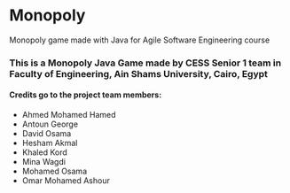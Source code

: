 # Monopoly
Monopoly game made with Java for Agile Software Engineering course


<h3>This is a Monopoly Java Game made by CESS Senior 1 team in Faculty of Engineering, Ain Shams University, Cairo, Egypt</h3>

<h4>Credits go to the project team members:</h4>
<ul>
  <li>Ahmed Mohamed Hamed</li>
  <li>Antoun George</li>
  <li>David Osama</li>
  <li>Hesham Akmal</li>
  <li>Khaled Kord</li>
  <li>Mina Wagdi</li>
  <li>Mohamed Osama</li>
  <li>Omar Mohamed Ashour</li>
</ul>
